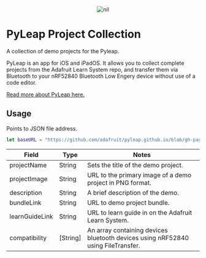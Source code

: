 <p align="center">
   <img src="https://cdn-learn.adafruit.com/guides/cropped_images/000/003/458/medium640/PyLeap_Logo.png?1635954773" alt="nil"/>
</p>

# PyLeap Project Collection
A collection of demo projects for the Pyleap. 

PyLeap is an app for iOS and iPadOS. It allows you to collect complete projects from the Adafruit Learn System repo, and transfer them via Bluetooth to your nRF52840 Bluetooth Low Engery device without use of a code editor.

[Read more about PyLeap here.](https://learn.adafruit.com/pyleap-app)

## Usage
Points to JSON file address.

```swift
let baseURL = "https://github.com/adafruit/pyleap.github.io/blob/gh-pages/pyleapProjects.json"
```
| Field | Type | Notes |
| --- | --- | --- |
| projectName |String| Sets the title of the demo project.
| projectImage |String| URL to the primary image of a demo project in PNG format.
| description |String| A brief description of the demo.
| bundleLink |String| URL to demo project bundle.
| learnGuideLink |String| URL to learn guide in on the Adafruit Learn System.
| compatibility |[String]| An array containing devices bluetooth devices using nRF52840 using FileTransfer.
